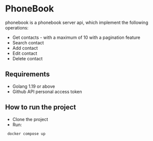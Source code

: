 # PhoneBook

phonebook is a phonebook server api, which implement the following operations:
 * Get contacts - with a maximum of 10 with a pagination feature
 * Search contact
 * Add contact 
 * Edit contact
 * Delete contact

## Requirements
* Golang 1.19 or above
* Github API personal access token

## How to run the project
* Clone the project
* Run:

```bash
 docker compose up
```

